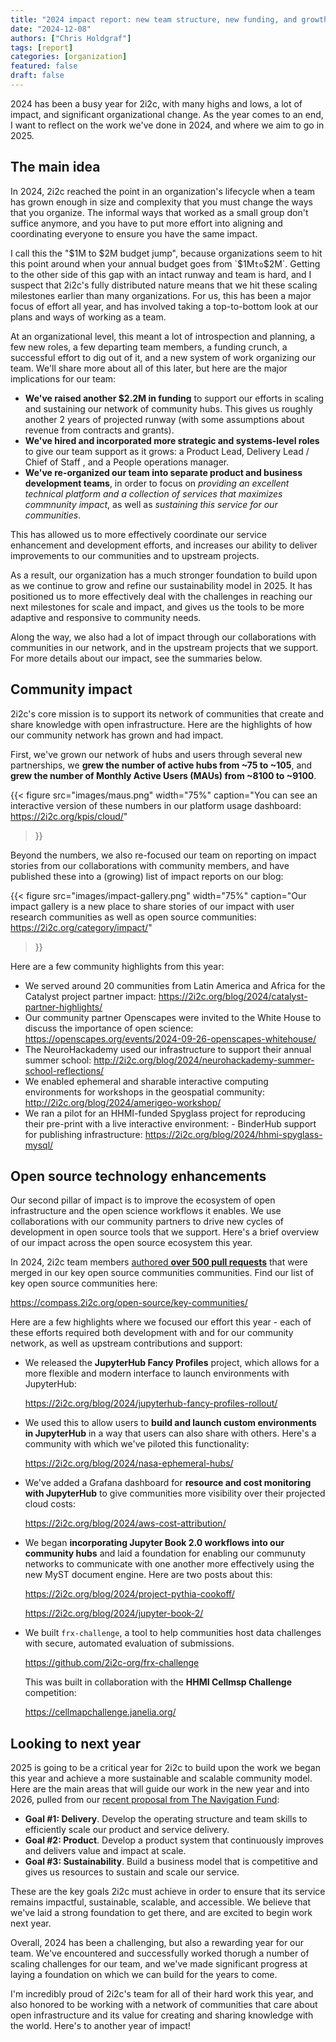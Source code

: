 ```yaml
---
title: "2024 impact report: new team structure, new funding, and growth in our network"
date: "2024-12-08"
authors: ["Chris Holdgraf"]
tags: [report]
categories: [organization]
featured: false
draft: false
---
```


2024 has been a busy year for 2i2c, with many highs and lows, a lot of impact, and significant organizational change. As the year comes to an end, I want to reflect on the work we've done in 2024, and where we aim to go in 2025.

## The main idea

In 2024, 2i2c reached the point in an organization's lifecycle when a team has grown enough in size and complexity that you must change the ways that you organize. The informal ways that worked as a small group don't suffice anymore, and you have to put more effort into aligning and coordinating everyone to ensure you have the same impact.

I call this the "$1M to $2M budget jump", because organizations seem to hit this point around when your annual budget goes from `$1M` to `$2M`. Getting to the other side of this gap with an intact runway and team is hard, and I suspect that 2i2c's fully distributed nature means that we hit these scaling milestones earlier than many organizations. For us, this has been a major focus of effort all year, and has involved taking a top-to-bottom look at our plans and ways of working as a team.

At an organizational level, this meant a lot of introspection and planning, a few new roles, a few departing team members, a funding crunch, a successful effort to dig out of it, and a new system of work organizing our team. We'll share more about all of this later, but here are the major implications for our team:

- **We've raised another $2.2M in funding** to support our efforts in scaling and sustaining our network of community hubs. This gives us roughly another 2 years of projected runway (with some assumptions about revenue from contracts and grants).
- **We've hired and incorporated more strategic and systems-level roles** to give our team support as it grows: a Product Lead, Delivery Lead / Chief of Staff , and a People operations manager.
- **We've re-organized our team into separate product and business development teams**, in order to focus on _providing an excellent technical platform and a collection of services that maximizes commnunity impact_, as well as _sustaining this service for our communities_.

This has allowed us to more effectively coordinate our service enhancement and development efforts, and increases our ability to deliver improvements to our communities and to upstream projects.

As a result, our organization has a much stronger foundation to build upon as we continue to grow and refine our sustainability model in 2025. It has positioned us to more effectively deal with the challenges in reaching our next milestones for scale and impact, and gives us the tools to be more adaptive and responsive to community needs.

Along the way, we also had a lot of impact through our collaborations with communities in our network, and in the upstream projects that we support. For more details about our impact, see the summaries below.

## Community impact

2i2c's core mission is to support its network of communities that create and share knowledge with open infrastructure. Here are the highlights of how our community network has grown and had impact.

First, we've grown our network of hubs and users through several new partnerships, we **grew the number of active hubs from ~75 to ~105**, and **grew the number of Monthly Active Users (MAUs) from ~8100 to ~9100**.

{{< figure
  src="images/maus.png"
  width="75%"
  caption="You can see an interactive version of these numbers in our platform usage dashboard: https://2i2c.org/kpis/cloud/"
>}}

Beyond the numbers, we also re-focused our team on reporting on impact stories from our collaborations with community members, and have published these into a (growing) list of impact reports on our blog:

{{< figure
  src="images/impact-gallery.png"
  width="75%"
  caption="Our impact gallery is a new place to share stories of our impact with user research communities as well as open source communities: https://2i2c.org/category/impact/"
>}}

Here are a few community highlights from this year:

- We served around 20 communities from Latin America and Africa for the Catalyst project partner impact: https://2i2c.org/blog/2024/catalyst-partner-highlights/
- Our community partner Openscapes were invited to the White House to discuss the importance of open science: https://openscapes.org/events/2024-09-26-openscapes-whitehouse/
- The NeuroHackademy used our infrastructure to support their annual summer school: http://2i2c.org/blog/2024/neurohackademy-summer-school-reflections/
- We enabled ephemeral and sharable interactive computing environments for workshops in the geospatial community: http://2i2c.org/blog/2024/amerigeo-workshop/
- We ran a pilot for an HHMI-funded Spyglass project for reproducing their pre-print with a live interactive environment: - BinderHub support for publishing infrastructure: https://2i2c.org/blog/2024/hhmi-spyglass-mysql/

## Open source technology enhancements

Our second pillar of impact is to improve the ecosystem of open infrastructure and the open science workflows it enables. We use collaborations with our community partners to drive new cycles of development in open source tools that we support. Here's a brief overview of our impact across the open source ecosystem this year.

In 2024, 2i2c team members [authored **over 500 pull requests**](https://github.com/search?q=author%3Acholdgraf+author%3Aharoldcampbell+author%3Aaprilmj+author%3Acolliand+author%3Ajmunroe+author%3Ajnywong+author%3AGman0909+author%3AconsideRatio+author%3Ageorgianaelena+author%3Asgibson91+author%3Ayuvipanda+author%3Aagoose77+org%3Ajupyter+org%3Ajupyter-server+org%3Ajupyterhub+org%3Ajupyterlab+org%3Abinder-examples+org%3Aexecutablebooks+org%3Acryptnono+org%3Adask+org%3Apydata+org%3Arocker-org+org%3Apangeo-data+org%3Ajupyter-book+is%3Apr+merged%3A%3E%3D2024-01-01&type=pullrequests) that were merged in our key open source communities communities. Find our list of key open source communities here:

https://compass.2i2c.org/open-source/key-communities/

Here are a few highlights where we focused our effort this year - each of these efforts required both development with and for our community network, as well as upstream contributions and support:

- We released the **JupyterHub Fancy Profiles** project, which allows for a more flexible and modern interface to launch environments with JupyterHub: 

  https://2i2c.org/blog/2024/jupyterhub-fancy-profiles-rollout/
- We used this to allow users to **build and launch custom environments in JupyterHub** in a way that users can also share with others. Here's a community with which we've piloted this functionality:

  https://2i2c.org/blog/2024/nasa-ephemeral-hubs/
- We've added a Grafana dashboard for **resource and cost monitoring with JupyterHub** to give communities more visibility over their projected cloud costs:

  https://2i2c.org/blog/2024/aws-cost-attribution/
- We began **incorporating Jupyter Book 2.0 workflows into our community hubs** and laid a foundation for enabling our communuty networks to communicate with one another more effectively using the new MyST document engine. Here are two posts about this:

  https://2i2c.org/blog/2024/project-pythia-cookoff/

  https://2i2c.org/blog/2024/jupyter-book-2/
- We built `frx-challenge`, a tool to help communities host data challenges with secure, automated evaluation of submissions.

  https://github.com/2i2c-org/frx-challenge
  
  This was built in collaboration with the **HHMI Cellmsp Challenge** competition:

  https://cellmapchallenge.janelia.org/


## Looking to next year

2025 is going to be a critical year for 2i2c to build upon the work we began this year and achieve a more sustainable and scalable community model. Here are the main areas that will guide our work in the new year and into 2026, pulled from our [recent proposal from The Navigation Fund](../funding-navigation/):

- **Goal #1: Delivery**. Develop the operating structure and team skills to
efficiently scale our product and service delivery.
- **Goal #2: Product**. Develop a product system that continuously improves and
delivers value and impact at scale.
- **Goal #3: Sustainability**. Build a business model that is competitive and gives
us resources to sustain and scale our service.

These are the key goals 2i2c must achieve in order to ensure that its service remains impactful, sustainable, scalable, and accessible. We believe that we've laid a strong foundation to get there, and are excited to begin work next year.

Overall, 2024 has been a challenging, but also a rewarding year for our team. We've encountered and successfully worked thorugh a number of scaling challenges for our team, and we've made significant progress at laying a foundation on which we can build for the years to come.

I'm incredibly proud of 2i2c's team for all of their hard work this year, and also honored to be working with a network of communities that care about open infrastructure and its value for creating and sharing knowledge with the world. Here's to another year of impact!

